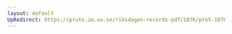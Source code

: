 ```yaml
---
layout: default
UpRedirect: https://pruto.im.uu.se/riksdagen-records-pdf/1876/prot-1876--fk--004/prot-1876--fk--004_021.pdf
---
```

